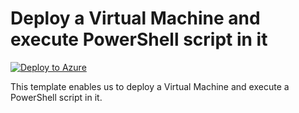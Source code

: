 # Deploy a Virtual Machine and execute PowerShell script in it


[![Deploy to Azure](https://aka.ms/deploytoazurebutton)](https://portal.azure.com/#create/Microsoft.Template/uri/https%3A%2F%2Fraw.githubusercontent.com%2Fmehul-birari%2Fsample-arm-templates%2Fmaster%2Fwindows-vm-hybrid-worker-group%2Fazuredeploy.json)  

This template enables us to deploy a Virtual Machine and execute a PowerShell script in it. 

